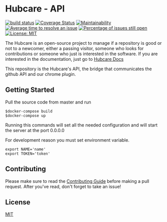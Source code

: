 # Hubcare - API

[![build status](https://gitlab.com/cjjcastro/2019-1-hubcare-api/badges/master/pipeline.svg)](https://gitlab.com/cjjcastro/2019-1-hubcare-api/pipelines)
[![Coverage Status](https://coveralls.io/repos/github/fga-eps-mds/2019.1-hubcare-api/badge.svg?branch=)](https://coveralls.io/github/fga-eps-mds/2019.1-hubcare-api?branch=)
[![Maintainability](https://api.codeclimate.com/v1/badges/956d64084dec1bc50ad3/maintainability)](https://codeclimate.com/github/fga-eps-mds/2019.1-hubcare-api/maintainability)
[![Average time to resolve an issue](http://isitmaintained.com/badge/resolution/fga-eps-mds/2019.1-hubcare-api.svg)](http://isitmaintained.com/project/fga-eps-mds/2019.1-hubcare-api "Average time to resolve an issue")
[![Percentage of issues still open](http://isitmaintained.com/badge/open/fga-eps-mds/2019.1-hubcare-api.svg)](http://isitmaintained.com/project/fga-eps-mds/2019.1-hubcare-api "Percentage of issues still open")
[![License: MIT](https://img.shields.io/badge/License-MIT-yellow.svg)](https://opensource.org/licenses/MIT)

The Hubcare is an open-source project to manage if a repository is good or not to a newcomer, either a passing visitor, someone who looks for contributions or someone who just is interested in the software. If you are interested in the documentation, just go to [Hubcare Docs](https://fga-eps-mds.github.io/2019.1-hubcare-docs/)

This repository is the Hubcare's API, the bridge that communicates the github API and our chrome plugin.


## Getting Started

Pull the source code from master and run

```
$docker-compose build
$docker-compose up
```

Running this commands will set all the needed configuration and will start the server at the port 0.0.0.0

For development reason you must set environment variable.

```
export NAME='name'
export TOKEN='token'
```

## Contributing

Please make sure to read the [Contributing Guide]() before making a pull request. After you've read, don't forget to take an issue!

## License

[MIT](./LICENSE)

